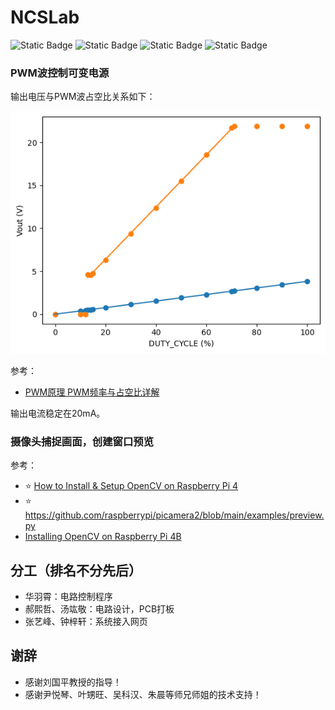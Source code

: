 # NCSLab

![Static Badge](https://img.shields.io/badge/Debian-12-A81D33?logo=debian)
![Static Badge](https://img.shields.io/badge/Python-3.11.5-3776AB?logo=python)
![Static Badge](https://img.shields.io/badge/OpenCV-4.6.0-5C3EE8?logo=opencv)
![Static Badge](https://img.shields.io/badge/Raspberry_Pi-4B-A22846?logo=raspberrypi)


### PWM波控制可变电源

输出电压与PWM波占空比关系如下：

![Alt Text](https://github.com/HuaYuXiao/NCSLab/blob/main/PWM/output.png)

参考：
- [PWM原理 PWM频率与占空比详解](https://blog.csdn.net/as480133937/article/details/103439546)

输出电流稳定在20mA。


### 摄像头捕捉画面，创建窗口预览

参考：
- ⭐️ [How to Install & Setup OpenCV on Raspberry Pi 4](https://how2electronics.com/how-to-install-setup-opencv-on-raspberry-pi-4)
- ⭐️ https://github.com/raspberrypi/picamera2/blob/main/examples/preview.py
- [Installing OpenCV on Raspberry Pi 4B](https://www.youtube.com/watch?v=OugQIz_vcFo)



## 分工（排名不分先后）
- 华羽霄：电路控制程序
- 郝熙哲、汤竑敬：电路设计，PCB打板
- 张艺峰、钟梓轩：系统接入网页

## 谢辞
- 感谢刘国平教授的指导！
- 感谢尹悦琴、叶甥旺、吴科汉、朱晨等师兄师姐的技术支持！
